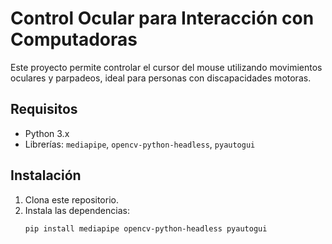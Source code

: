 # Control Ocular para Interacción con Computadoras

Este proyecto permite controlar el cursor del mouse utilizando movimientos oculares y parpadeos, ideal para personas con discapacidades motoras.

## Requisitos
- Python 3.x
- Librerías: `mediapipe`, `opencv-python-headless`, `pyautogui`

## Instalación
1. Clona este repositorio.
2. Instala las dependencias:
   ```bash
   pip install mediapipe opencv-python-headless pyautogui
